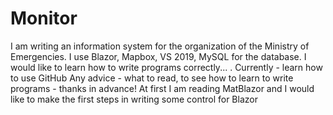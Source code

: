 # Monitor
I am writing an information system for the organization of the Ministry of Emergencies. I use Blazor, Mapbox, VS 2019, MySQL for the database.
I would like to learn how to write programs correctly... . 
Currently - learn how to use GitHub
Any advice - what to read, to see how to learn to write programs - thanks in advance!
At first I am reading MatBlazor and I would like to make the first steps in writing some control for Blazor
